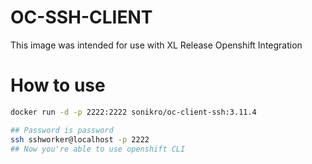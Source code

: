 # OC-SSH-CLIENT

This image was intended for use with XL Release Openshift Integration

# How to use

```bash
docker run -d -p 2222:2222 sonikro/oc-client-ssh:3.11.4

## Password is password
ssh sshworker@localhost -p 2222
## Now you're able to use openshift CLI
```
